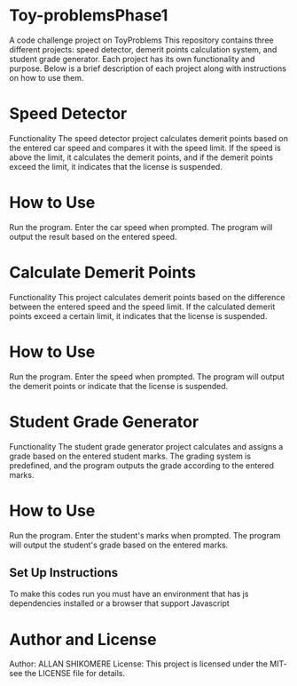# Toy-problemsPhase1
A code challenge project on ToyProblems
This repository contains three different projects: speed detector, demerit points calculation system, and student grade generator. Each project has its own functionality and purpose. Below is a brief description of each project along with instructions on how to use them.

# Speed Detector
Functionality
The speed detector project calculates demerit points based on the entered car speed and compares it with the speed limit. If the speed is above the limit, it calculates the demerit points, and if the demerit points exceed the limit, it indicates that the license is suspended.

# How to Use
Run the program.
Enter the car speed when prompted.
The program will output the result based on the entered speed.

# Calculate Demerit Points
Functionality
This project calculates demerit points based on the difference between the entered speed and the speed limit. If the calculated demerit points exceed a certain limit, it indicates that the license is suspended.

# How to Use
Run the program.
Enter the speed when prompted.
The program will output the demerit points or indicate that the license is suspended.

# Student Grade Generator
Functionality
The student grade generator project calculates and assigns a grade based on the entered student marks. The grading system is predefined, and the program outputs the grade according to the entered marks.

# How to Use
Run the program.
Enter the student's marks when prompted.
The program will output the student's grade based on the entered marks.

## Set Up Instructions
To make this codes run you must have an environment that has js dependencies installed or a browser that support Javascript

 
# Author and License

 Author: ALLAN SHIKOMERE
 License: This project is licensed under the MIT- see the LICENSE file for details.
